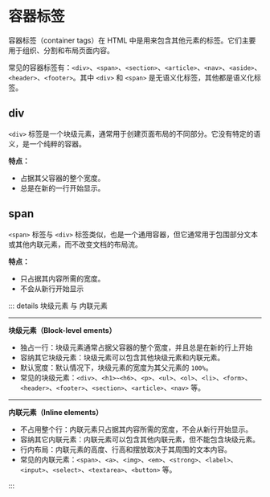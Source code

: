 # 容器标签

容器标签（container tags）在 HTML 中是用来包含其他元素的标签。它们主要用于组织、分割和布局页面内容。

常见的容器标签有：`<div>`、`<span>`、`<section>`、`<article>`、`<nav>`、`<aside>`、`<header>`、`<footer>`。其中 `<div>` 和 `<span>` 是无语义化标签，其他都是语义化标签。  



## div

`<div>` 标签是一个块级元素，通常用于创建页面布局的不同部分。它没有特定的语义，是一个纯粹的容器。

**特点：**

- 占据其父容器的整个宽度。
- 总是在新的一行开始显示。





## span

`<span>` 标签与 `<div>` 标签类似，也是一个通用容器，但它通常用于包围部分文本或其他内联元素，而不改变文档的布局流。

**特点：**

- 只占据其内容所需的宽度。
- 不会从新行开始显示





::: details 块级元素 与 内联元素

----

**块级元素（Block-level ements）**

- 独占一行：块级元素通常占据父容器的整个宽度，并且总是在新的行上开始
- 容纳其它块级元素：块级元素可以包含其他块级元素和内联元素。
- 默认宽度：默认情况下，块级元素的宽度为其父元素的 `100%`。
- 常见的块级元素：`<div>`、`<h1>~<h6>`、`<p>`、`<ul>`、`<ol>`、`<li>`、`<form>`、`<header>`、`<footer>`、`<section>`、`<article>`、`<nav>` 等。

----

**内联元素（Inline elements）**

- 不占用整个行：内联元素只占据其内容所需的宽度，不会从新行开始显示。
- 容纳其它内联元素：内联元素可以包含其他内联元素，但不能包含块级元素。
- 行内布局：内联元素的高度、行高和摆放取决于其周围的文本内容。
- 常见的内联元素：`<span>`、`<a>`、`<img>`、`<em>`、`<strong>`、`<label>`、`<input>`、`<select>`、`<textarea>`、`<button>` 等。

::: 

